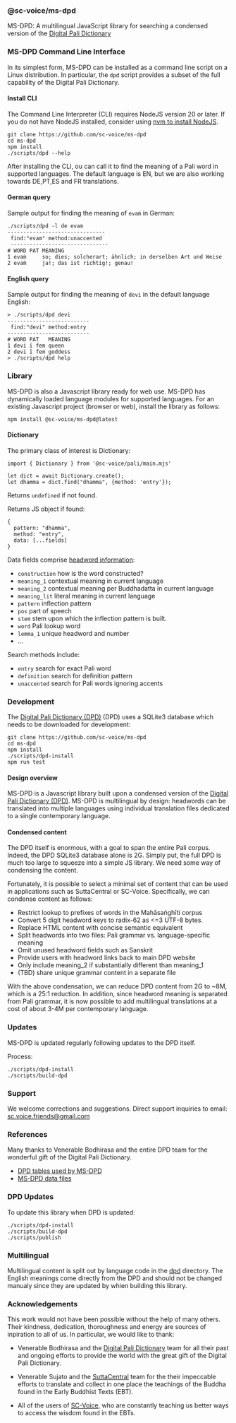 ### @sc-voice/ms-dpd
MS-DPD: A multilingual JavaScript library for searching
a condensed version of the
[Digital Pali Dictionary](https://digitalpalidictionary.github.io/titlepage.html)

### MS-DPD Command Line Interface
In its simplest form, MS-DPD can be installed as a command line
script on a Linux distribution.
In particular, the `dpd` script provides a
subset of the full capability of the Digital Pali Dictionary.

#### Install CLI
The Command Line Interpreter (CLI) requires 
NodeJS version 20 or later.
If you do not have NodeJS installed, consider using 
[nvm to install NodeJS](https://github.com/nvm-sh/nvm).

```
git clone https://github.com/sc-voice/ms-dpd
cd ms-dpd
npm install
./scripts/dpd --help
```

After installing the CLI, ou can call it 
to find the meaning of a Pali word in supported
languages. The default language is EN, but we
are also working towards DE,PT,ES and FR translations.

#### German query
Sample output for finding the meaning of `evaṁ` in German:

```
./scripts/dpd -l de evam
-------------------------------
 find:"evam" method:unaccented
 -------------------------------
# WORD PAT MEANING
1 evaṁ     so; dies; solcherart; ähnlich; in derselben Art und Weise
2 evaṁ     ja!; das ist richtig!; genau!
```

#### English query
Sample output for finding the meaning of `devi` in the default language
English:

```
> ./scripts/dpd devi
--------------------------
 find:"devi" method:entry
--------------------------
# WORD PAT   MEANING
1 devi ī fem queen
2 devi ī fem goddess
> ./scripts/dpd help
```

### Library
MS-DPD is also a Javascript library ready for web use.
MS-DPD has dynamically loaded language modules for
supported languages.
For an existing Javascript project (browser or web),
install the library as follows:

```
npm install @sc-voice/ms-dpd@latest
```

#### Dictionary
The primary class of interest is Dictionary:

```
import { Dictionary } from '@sc-voice/pali/main.mjs'

let dict = await Dictionary.create();
let dhamma = dict.find("dhamma", {method: 'entry'});
```
Returns `undefined` if not found.

Returns JS object if found:
```
{
  pattern: "dhamma",
  method: "entry",
  data: [...fields]
}
```

Data fields comprise [headword information](https://github.com/digitalpalidictionary/dpd-db/blob/main/docs/dpd_headwords_table.md):

* `construction` how is the word constructed?
* `meaning_1` contextual meaning in current language
* `meaning_2` contextual meaning per Buddhadatta in current language
* `meaning_lit` literal meaning in current language
* `pattern` inflection pattern
* `pos` part of speech
* `stem` stem upon which the inflection pattern is built.
* `word` Pali lookup word
* `lemma_1` unique headword and number
* ...

Search methods include:

* `entry` search for exact Pali word
* `definition` search for definition pattern
* `unaccented` search for Pali words ignoring accents

### Development
The 
[Digital Pali Dictionary (DPD)](https://digitalpalidictionary.github.io/titlepage.html)
(DPD) uses a SQLite3 database which needs to be
downloaded for development:

```
git clone https://github.com/sc-voice/ms-dpd
cd ms-dpd
npm install
./scripts/dpd-install
npm run test
```

#### Design overview

MS-DPD is a Javascript library built 
upon a condensed version of the 
[Digital Pali Dictionary (DPD)](https://digitalpalidictionary.github.io/titlepage.html).
MS-DPD is multilingual by design: 
headwords can be translated into multiple languages
using individual translation files dedicated to a single contemporary language.

#### Condensed content

The DPD itself is enormous, with a goal to span the entire Pali corpus.
Indeed, the DPD SQLite3 database alone is 2G.
Simply put, the full DPD is much too large to squeeze into a simple JS library.
We need some way of condensing the content.

Fortunately, it is possible to select a minimal set of content
that can be used in applications such as SuttaCentral or SC-Voice.
Specifically, we can condense content as follows:

* Restrict lookup to prefixes of words in the Mahāsańghīti corpus
* Convert 5 digit headword keys to radix-62 as <=3 UTF-8 bytes.
* Replace HTML content with concise semantic equivalent
* Split headwords into two files: Pali grammar vs. language-specific meaning
* Omit unused headword fields such as Sanskrit
* Provide users with headword links back to main DPD website
* Only include meaning_2 if substantially different than meaning_1
* (TBD) share unique grammar content in a separate file

With the above condensation, we can reduce DPD content from 2G to ~8M,
which is a 25:1 reduction.
In addition, since headword meaning is separated from Pali grammar,
it is now possible to add multilingual translations
at a cost of about 3-4M per contemporary language.

### Updates
MS-DPD is updated regularly following updates to the DPD itself.

Process:
```
./scripts/dpd-install
./scripts/build-dpd
```

### Support
We welcome corrections and suggestions.
Direct support inquiries to 
email: sc.voice.friends@gmail.com

### References

Many thanks to Venerable Bodhirasa and the entire DPD team
for the wonderful gift of the Digital Pali Dictionary.

* [DPD tables used by MS-DPD](https://docs.google.com/drawings/d/1Vwx1OVHJUKU3vBxn1KSS4Ut-bdLQLl-WgtPpyVNIei4)
* [MS-DPD data files](https://docs.google.com/drawings/d/1HXNbbGY82Ma6mP7z42bzfERGKFbOv4pBnPrRPnwnVxc)

### DPD Updates
To update this library when DPD is updated:

```
./scripts/dpd-install
./scripts/build-dpd
./scripts/publish
```

### Multilingual

Multilingual content is split out by language code in the
[dpd](https://github.com/sc-voice/ms-dpd/tree/main/dpd)
directory.
The English meanings come directly from the DPD and should not be 
changed manualy since they are updated by whien building this library.

### Acknowledgements

This work would not have been possible without the help of many others.
Their kindness, dedication, thoroughness and energy are sources of 
inpiration to all of us. 
In particular, we would like to thank:

* Venerable Bodhirasa and the [Digital Pali Dictionary](https://digitalpalidictionary.github.io/titlepage.html) team for all their past and ongoing efforts to provide the world with the great gift of the Digital Pali Dictionary. 

* Venerable Sujato and the [SuttaCentral](https://suttacentral.net) team for the their impeccable efforts to translate and collect in one place the teachings of the Buddha found in the Early Buddhist Texts (EBT).

* All of the users of [SC-Voice](https://sc-voice.net), who are constantly teaching us better ways to access the wisdom found in the EBTs.



